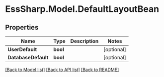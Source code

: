 # EssSharp.Model.DefaultLayoutBean

## Properties

Name | Type | Description | Notes
------------ | ------------- | ------------- | -------------
**UserDefault** | **bool** |  | [optional] 
**DatabaseDefault** | **bool** |  | [optional] 

[[Back to Model list]](../README.md#documentation-for-models) [[Back to API list]](../README.md#documentation-for-api-endpoints) [[Back to README]](../README.md)

